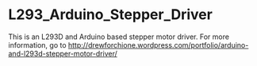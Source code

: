 L293_Arduino_Stepper_Driver
===========================

This is an L293D and Arduino based stepper motor driver. 
For more information, go to http://drewforchione.wordpress.com/portfolio/arduino-and-l293d-stepper-motor-driver/
